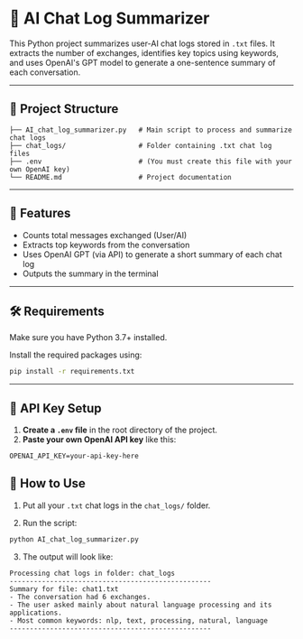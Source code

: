# 🧠 AI Chat Log Summarizer

This Python project summarizes user-AI chat logs stored in `.txt` files. It extracts the number of exchanges, identifies key topics using keywords, and uses OpenAI's GPT model to generate a one-sentence summary of each conversation.

---

## 📁 Project Structure

```
├── AI_chat_log_summarizer.py   # Main script to process and summarize chat logs
├── chat_logs/                  # Folder containing .txt chat log files
├── .env                        # (You must create this file with your own OpenAI key)
└── README.md                   # Project documentation
```

---

## 🚀 Features

- Counts total messages exchanged (User/AI)
- Extracts top keywords from the conversation
- Uses OpenAI GPT (via API) to generate a short summary of each chat log
- Outputs the summary in the terminal

---

## 🛠 Requirements

Make sure you have Python 3.7+ installed.

Install the required packages using:

```bash
pip install -r requirements.txt
```
---

## 🔐 API Key Setup

1. **Create a `.env` file** in the root directory of the project.
2. **Paste your own OpenAI API key** like this:

```env
OPENAI_API_KEY=your-api-key-here
```

## 📂 How to Use

1. Put all your `.txt` chat logs in the `chat_logs/` folder.  
   
2. Run the script:

```bash
python AI_chat_log_summarizer.py
```
3. The output will look like:

```
Processing chat logs in folder: chat_logs
--------------------------------------------------
Summary for file: chat1.txt
- The conversation had 6 exchanges.
- The user asked mainly about natural language processing and its applications.
- Most common keywords: nlp, text, processing, natural, language
--------------------------------------------------
```

